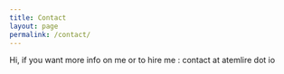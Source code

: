 ```yaml
---
title: Contact
layout: page
permalink: /contact/
---
```


Hi, if you want more info on me or to hire me : contact at atemlire dot io